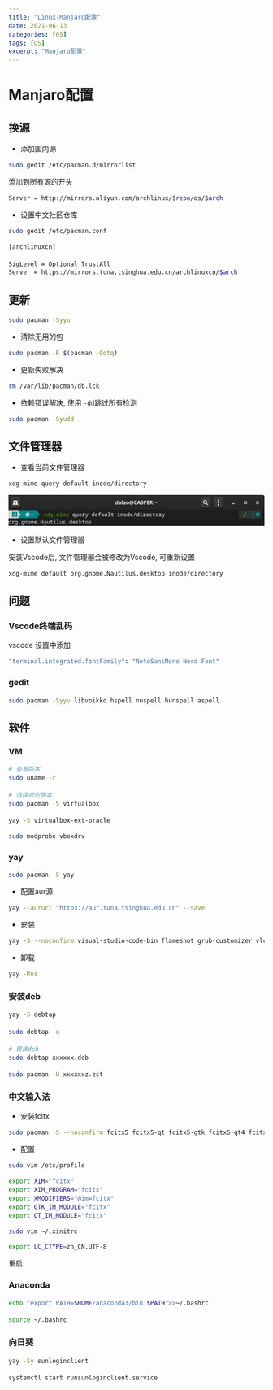 ```yaml
---
title: "Linux-Manjaro配置"
date: 2021-06-13
categories: [OS]
tags: [OS]
excerpt: "Manjaro配置"
---
```


# Manjaro配置

## 换源

- 添加国内源

```sh
sudo gedit /etc/pacman.d/mirrorlist
```

添加到所有源的开头

```sh
Server = http://mirrors.aliyun.com/archlinux/$repo/os/$arch
```

- 设置中文社区仓库

```sh
sudo gedit /etc/pacman.conf
```

```sh
[archlinuxcn]

SigLevel = Optional TrustAll
Server = https://mirrors.tuna.tsinghua.edu.cn/archlinuxcn/$arch
```

## 更新

```sh
sudo pacman -Syyu
```

- 清除无用的包

```sh
sudo pacman -R $(pacman -Qdtq)
```

- 更新失败解决

```sh
rm /var/lib/pacman/db.lck
```

- 依赖错误解决, 使用 `-dd`跳过所有检测

```sh
sudo pacman -Syudd
```

## 文件管理器

- 查看当前文件管理器

```sh
xdg-mime query default inode/directory   
```

![](https://raw.githubusercontent.com/dmjcb/SelfImgur/main/20220109184225.png)

- 设置默认文件管理器

安装Vscode后, 文件管理器会被修改为Vscode, 可重新设置

```sh
xdg-mime default org.gnome.Nautilus.desktop inode/directory
```

## 问题

### Vscode终端乱码

vscode 设置中添加

```sh
"terminal.integrated.fontFamily": "NotoSansMono Nerd Font"
```

### gedit

```sh
sudo pacman -Syyu libvoikko hspell nuspell hunspell aspell
```

## 软件

### VM

```sh
# 查看版本
sudo uname -r 

# 选择对应版本
sudo pacman -S virtualbox

yay -S virtualbox-ext-oracle
```

```sh
sudo modprobe vboxdrv
```

### yay

```sh
sudo pacman -S yay
```

- 配置aur源

```sh
yay --aururl "https://aur.tuna.tsinghua.edu.cn" --save
```

- 安装

```sh
yay -S --noconfirm visual-studio-code-bin flameshot grub-customizer vlc
```

- 卸载

```sh
yay -Rns
```

### 安装deb

```sh
yay -S debtap

sudo debtap -u

# 转换deb
sudo debtap xxxxxx.deb

sudo pacman -U xxxxxxz.zst
```

### 中文输入法

- 安装fcitx

```sh
sudo pacman -S --noconfirm fcitx5 fcitx5-qt fcitx5-gtk fcitx5-qt4 fcitx5-chinese-addons fcitx5-configtool fcitx5-material-color fcitx5-pinyin-moegirl fcitx5-pinyin-zhwiki
```

- 配置

```sh
sudo vim /etc/profile
```

```sh
export XIM="fcitx"
export XIM_PROGRAM="fcitx"
export XMODIFIERS="@im=fcitx"
export GTK_IM_MODULE="fcitx"
export QT_IM_MODULE="fcitx"
```

```sh
sudo vim ~/.xinitrc
```

```sh
export LC_CTYPE=zh_CN.UTF-8
```

重启

### Anaconda

```sh
echo "export PATH=$HOME/anaconda3/bin:$PATH">>~/.bashrc

source ~/.bashrc
```

### 向日葵

```sh
yay -Sy sunloginclient

systemctl start runsunloginclient.service
```
